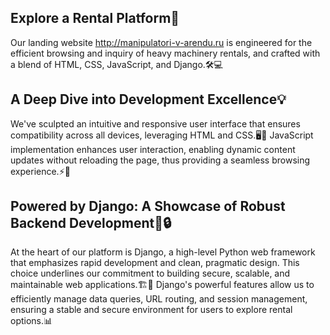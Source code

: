 ## Explore a Rental Platform🚀
Our landing website http://manipulatori-v-arendu.ru is engineered for the efficient browsing and inquiry of heavy machinery rentals, and crafted with a blend of HTML, CSS, JavaScript, and Django.🛠️💻

## A Deep Dive into Development Excellence💡
We've sculpted an intuitive and responsive user interface that ensures compatibility across all devices, leveraging HTML and CSS.🖥️📱 JavaScript implementation enhances user interaction, enabling dynamic content updates without reloading the page, thus providing a seamless browsing experience.⚡🔄

## Powered by Django: A Showcase of Robust Backend Development🐍🔒
At the heart of our platform is Django, a high-level Python web framework that emphasizes rapid development and clean, pragmatic design. This choice underlines our commitment to building secure, scalable, and maintainable web applications.🏗️🚧 Django's powerful features allow us to efficiently manage data queries, URL routing, and session management, ensuring a stable and secure environment for users to explore rental options.📊
